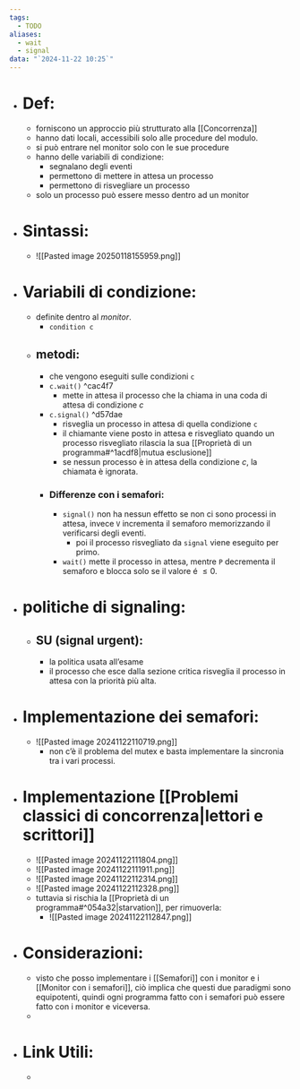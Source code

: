 ```yaml
---
tags:
  - TODO
aliases:
  - wait
  - signal
data: "`2024-11-22 10:25`"
---
```

- # Def:
	- forniscono un approccio più strutturato alla [[Concorrenza]]
	- hanno dati locali, accessibili solo alle procedure del modulo.
	- si può entrare nel monitor solo con le sue procedure 
	- hanno delle variabili di condizione:
		- segnalano degli eventi 
		- permettono di mettere in attesa un processo
		- permettono di risvegliare un processo
	- solo un processo può essere messo dentro ad un monitor
- # Sintassi:
	- ![[Pasted image 20250118155959.png]]
- # Variabili  di condizione:
	- definite dentro al _monitor_.
		- `condition c`
	- ## metodi:
		- che vengono eseguiti sulle condizioni `c`
		- `c.wait()`  ^cac4f7
			- mette in attesa il processo che la chiama in una coda di attesa di condizione $c$ 
		- `c.signal()`  ^d57dae
			- risveglia un processo in attesa di quella condizione `c`
			- il chiamante viene posto in attesa e risvegliato quando un processo risvegliato rilascia la sua [[Proprietà di un programma#^1acdf8|mutua esclusione]] 
			- se nessun processo è in attesa della condizione $c$, la chiamata è ignorata.
		- ### Differenze con i semafori:
			- `signal()` non ha nessun effetto se non ci sono processi in attesa, invece `V` incrementa il semaforo memorizzando il verificarsi degli eventi.
				- poi il processo risvegliato da `signal` viene eseguito per primo. 
			- `wait()` mette il processo in attesa, mentre `P` decrementa il semaforo e blocca solo se il valore é $\le 0$. 
- # politiche di signaling:
	- ## SU (signal urgent):
		- la politica usata all’esame
		- il processo che esce dalla sezione critica risveglia il processo in attesa con la priorità più alta.
- # Implementazione dei semafori:
	- ![[Pasted image 20241122110719.png]]
		- non c’è il problema del mutex e basta implementare la sincronia tra i vari processi.
- # Implementazione [[Problemi classici di concorrenza|lettori e scrittori]]
	- ![[Pasted image 20241122111804.png]]
	- ![[Pasted image 20241122111911.png]]
	- ![[Pasted image 20241122112314.png]]
	- ![[Pasted image 20241122112328.png]]
	- tuttavia si rischia la [[Proprietà di un programma#^054a32|starvation]], per rimuoverla:
		- ![[Pasted image 20241122112847.png]]
- # Considerazioni:
	- visto che posso implementare i [[Semafori]] con i monitor e i [[Monitor con i semafori]], ciò implica che questi due paradigmi sono equipotenti, quindi ogni programma fatto con i semafori può essere fatto con i monitor e viceversa.
	- 
- # Link Utili:
	- 
